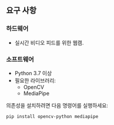 ## 요구 사항

### 하드웨어
- 실시간 비디오 피드를 위한 웹캠.

### 소프트웨어
- Python 3.7 이상
- 필요한 라이브러리:
  - OpenCV
  - MediaPipe

의존성을 설치하려면 다음 명령어를 실행하세요:
```bash
pip install opencv-python mediapipe
```
